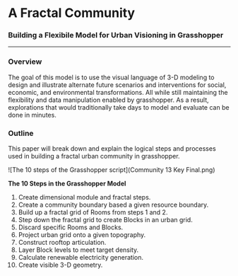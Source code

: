 # A Fractal Community
### Building a Flexibile Model for Urban Visioning in Grasshopper
---

### Overview

The goal of this model is to use the visual language of 3-D modeling to design and illustrate alternate future scenarios and interventions for social, economic, and environmental transformations. All while still maintaining the flexibility and data manipulation enabled by grasshopper. As a result, explorations that would traditionally take days to model and evaluate can be done in minutes. 

### Outline

This paper will break down and explain the logical steps and processes used in building a fractal urban community in grasshopper. 

![The 10 steps of the Grasshopper script](Community 13 Key Final.png)

**The 10 Steps in the Grasshopper Model**
1. Create dimensional module and fractal steps.
2. Create a community boundary based a given resource boundary.
3. Build up a fractal grid of Rooms from steps 1 and 2.
4. Step down the fractal grid to create Blocks in an urban grid.
5. Discard specific Rooms and Blocks.
6. Project urban grid onto a given topography.
7. Construct rooftop articulation.
8. Layer Block levels to meet target density.
9. Calculate renewable electricity generation.
10. Create visible 3-D geometry.


